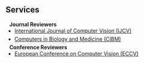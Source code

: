 ## Services

<h4 style="margin:0 10px 0;">Journal Reviewers</h4>

<ul style="margin:0 0 5px;">
  <li><a href="[http://cvpr2024.thecvf.com/](https://link.springer.com/journal/11263)"><autocolor>International Journal of Computer Vision (IJCV)</autocolor></a></li>
</ul> 

<ul style="margin:0 0 5px;">
  <li><a href="[http://cvpr2024.thecvf.com/](https://www.sciencedirect.com/journal/computers-in-biology-and-medicine)"><autocolor>Computers in Biology and Medicine (CIBM)</autocolor></a></li>
</ul> 

<h4 style="margin:0 10px 0;">Conference Reviewers</h4>

<ul style="margin:0 0 5px;">
  <li><a href="http://cvpr2024.thecvf.com/"><autocolor>European Conference on Computer Vision (ECCV)</autocolor></a></li>
</ul> 
